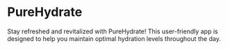 # PureHydrate

Stay refreshed and revitalized with PureHydrate! This user-friendly app is designed to help you maintain optimal hydration levels throughout the day.
